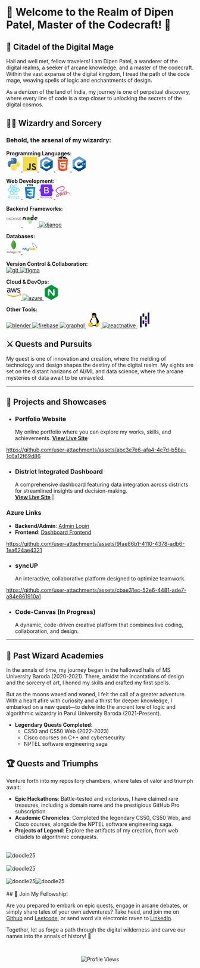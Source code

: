 # 🐉 Welcome to the Realm of Dipen Patel, Master of the Codecraft! 🚀 #

## 🏰 Citadel of the Digital Mage

Hail and well met, fellow travelers! I am Dipen Patel, a wanderer of the digital realms, a seeker of arcane knowledge, and a master of the codecraft. Within the vast expanse of the digital kingdom, I tread the path of the code mage, weaving spells of logic and enchantments of design.

As a denizen of the land of India, my journey is one of perpetual discovery, where every line of code is a step closer to unlocking the secrets of the digital cosmos.

## 🧙‍♂️ Wizardry and Sorcery

<h3 align="left">Behold, the arsenal of my wizardry:</h3>
<p align="left">
  <strong>Programming Languages:</strong><br>
  <a href="https://www.python.org" target="_blank" rel="noreferrer">
    <img src="https://raw.githubusercontent.com/devicons/devicon/master/icons/python/python-original.svg" alt="python" width="40" height="40"/>
  </a>
  <a href="https://developer.mozilla.org/en-US/docs/Web/JavaScript" target="_blank" rel="noreferrer">
    <img src="https://raw.githubusercontent.com/devicons/devicon/master/icons/javascript/javascript-original.svg" alt="javascript" width="40" height="40"/>
  </a>
  <a href="https://www.cprogramming.com/" target="_blank" rel="noreferrer">
    <img src="https://raw.githubusercontent.com/devicons/devicon/master/icons/c/c-original.svg" alt="c" width="40" height="40"/>
  </a>
  <a href="https://www.w3.org/html/" target="_blank" rel="noreferrer">
    <img src="https://raw.githubusercontent.com/devicons/devicon/master/icons/html5/html5-original-wordmark.svg" alt="html5" width="40" height="40"/>
  </a>
  <a href="https://www.w3schools.com/cpp/" target="_blank" rel="noreferrer">
    <img src="https://raw.githubusercontent.com/devicons/devicon/master/icons/cplusplus/cplusplus-original.svg" alt="cplusplus" width="40" height="40"/>
  </a>
</p>

<p align="left">
  <strong>Web Development:</strong><br>
  <a href="https://www.reactjs.org" target="_blank" rel="noreferrer">
    <img src="https://raw.githubusercontent.com/devicons/devicon/master/icons/react/react-original-wordmark.svg" alt="react" width="40" height="40"/>
  </a>
  <a href="https://www.w3schools.com/css/" target="_blank" rel="noreferrer">
    <img src="https://raw.githubusercontent.com/devicons/devicon/master/icons/css3/css3-original-wordmark.svg" alt="css3" width="40" height="40"/>
  </a>
  <a href="https://getbootstrap.com" target="_blank" rel="noreferrer">
    <img src="https://raw.githubusercontent.com/devicons/devicon/master/icons/bootstrap/bootstrap-plain-wordmark.svg" alt="bootstrap" width="40" height="40"/>
  </a>
  <a href="https://sass-lang.com" target="_blank" rel="noreferrer">
    <img src="https://raw.githubusercontent.com/devicons/devicon/master/icons/sass/sass-original.svg" alt="sass" width="40" height="40"/>
  </a>
</p>

<p align="left">
  <strong>Backend Frameworks:</strong><br>
  <a href="https://expressjs.com" target="_blank" rel="noreferrer">
    <img src="https://raw.githubusercontent.com/devicons/devicon/master/icons/express/express-original-wordmark.svg" alt="express" width="40" height="40"/>
  </a>
  <a href="https://nodejs.org" target="_blank" rel="noreferrer">
    <img src="https://raw.githubusercontent.com/devicons/devicon/master/icons/nodejs/nodejs-original-wordmark.svg" alt="nodejs" width="40" height="40"/>
  </a>
  <a href="https://www.djangoproject.com/" target="_blank" rel="noreferrer">
    <img src="https://cdn.worldvectorlogo.com/logos/django.svg" alt="django" width="40" height="40"/>
  </a>
</p>

<p align="left">
  <strong>Databases:</strong><br>
  <a href="https://www.mongodb.com/" target="_blank" rel="noreferrer">
    <img src="https://raw.githubusercontent.com/devicons/devicon/master/icons/mongodb/mongodb-original-wordmark.svg" alt="mongodb" width="40" height="40"/>
  </a>
  <a href="https://www.mysql.com/" target="_blank" rel="noreferrer">
    <img src="https://raw.githubusercontent.com/devicons/devicon/master/icons/mysql/mysql-original-wordmark.svg" alt="mysql" width="40" height="40"/>
  </a>
</p>

<p align="left">
  <strong>Version Control & Collaboration:</strong><br>
  <a href="https://git-scm.com/" target="_blank" rel="noreferrer">
    <img src="https://www.vectorlogo.zone/logos/git-scm/git-scm-icon.svg" alt="git" width="40" height="40"/>
  </a>
  <a href="https://www.figmacom" target="_blank" rel="noreferrer">
    <img src="https://www.vectorlogo.zone/logos/figma/figma-icon.svg" alt="figma" width="40" height="40"/>
  </a>
</p>

<p align="left">
  <strong>Cloud & DevOps:</strong><br>
  <a href="https://aws.amazon.com" target="_blank" rel="noreferrer">
    <img src="https://raw.githubusercontent.com/devicons/devicon/master/icons/amazonwebservices/amazonwebservices-original-wordmark.svg" alt="aws" width="40" height="40"/>
  </a>
  <a href="https://azure.microsoft.com/en-in/" target="_blank" rel="noreferrer">
    <img src="https://www.vectorlogo.zone/logos/microsoft_azure/microsoft_azure-icon.svg" alt="azure" width="40" height="40"/>
  </a>
  <a href="https://www.nginx.com" target="_blank" rel="noreferrer">
    <img src="https://raw.githubusercontent.com/devicons/devicon/master/icons/nginx/nginx-original.svg" alt="nginx" width="40" height="40"/>
  </a>
</p>

<p align="left">
  <strong>Other Tools:</strong><br>
  <a href="https://www.blender.org/" target="_blank" rel="noreferrer">
    <img src="https://download.blender.org/branding/community/blender_community_badge_white.svg" alt="blender" width="40" height="40"/>
  </a>
  <a href="https://firebase.google.com/" target="_blank" rel="noreferrer">
    <img src="https://www.vectorlogo.zone/logos/firebase/firebase-icon.svg" alt="firebase" width="40" height="40"/>
  </a>
  <a href="https://graphql.org" target="_blank" rel="noreferrer">
    <img src="https://www.vectorlogo.zone/logos/graphql/graphql-icon.svg" alt="graphql" width="40" height="40"/>
  </a>
  <a href="https://www.linux.org/" target="_blank" rel="noreferrer">
    <img src="https://raw.githubusercontent.com/devicons/devicon/master/icons/linux/linux-original.svg" alt="linux" width="40" height="40"/>
  </a>
  <a href="https://reactnative.dev/" target="_blank" rel="noreferrer">
    <img src="https://reactnative.dev/img/header_logo.svg" alt="reactnative" width="40" height="40"/>
  </a>
  <a href="https://www.pandas.pydata.org/" target="_blank" rel="noreferrer">
    <img src="https://raw.githubusercontent.com/devicons/devicon/2ae2a900d2f041da66e950e4d48052658d850630/icons/pandas/pandas-original.svg" alt="pandas" width="40" height="40"/>
  </a>
</p>


## ⚔️ Quests and Pursuits

My quest is one of innovation and creation, where the melding of technology and design shapes the destiny of the digital realm. My sights are set on the distant horizons of AI/ML and data science, where the arcane mysteries of data await to be unraveled.

---

## 💼 Projects and Showcases

- ### **Portfolio Website**<br>
  My online portfolio where you can explore my works, skills, and achievements. [**View Live Site**](https://dipen.alynor.wiki/) 



https://github.com/user-attachments/assets/abc3e7e6-afa4-4c7d-b5ba-1c6a12f69d86


- ### **District Integrated Dashboard**<br>
  A comprehensive dashboard featuring data integration across districts for streamlined insights and decision-making.<br>
  [**View Live Site**](https://didfrontend.onrender.com/) | 

### **Azure Links**
- **Backend/Admin**: [Admin Login](https://district-integrated-dashboard-backend-cudqcnbehzgye3c9.centralindia-01.azurewebsites.net/admin/login/?next=/admin/)
- **Frontend**: [Dashboard Frontend](https://ambitious-bush-0645df200.5.azurestaticapps.net/)

https://github.com/user-attachments/assets/9fae86b1-4110-4378-adb6-1ea624ae4321



- ### **syncUP**<br>
  An interactive, collaborative platform designed to optimize teamwork.


https://github.com/user-attachments/assets/cbae31ec-52e6-4481-ade7-a84e861910a1


- ### **Code-Canvas** (In Progress)<br>
  A dynamic, code-driven creative platform that combines live coding, collaboration, and design.

---

## 📜 Past Wizard Academies

In the annals of time, my journey began in the hallowed halls of MS University Baroda (2020-2021). There, amidst the incantations of design and the sorcery of art, I honed my skills and crafted my first spells.

But as the moons waxed and waned, I felt the call of a greater adventure. With a heart afire with curiosity and a thirst for deeper knowledge, I embarked on a new quest—to delve into the ancient lore of logic and algorithmic wizardry in Parul University Baroda (2021-Present).

- **Legendary Quests Completed**: 
    - CS50 and CS50 Web (2022-2023)
    - Cisco courses on C++ and cybersecurity
    - NPTEL software engineering saga

## 🏆 Quests and Triumphs

Venture forth into my repository chambers, where tales of valor and triumph await:

- **Epic Hackathons**: Battle-tested and victorious, I have claimed rare treasures, including a domain name and the prestigious GitHub Pro subscription.
- **Academic Chronicles**: Completed the legendary CS50, CS50 Web, and Cisco courses, alongside the NPTEL software engineering saga.
- **Projects of Legend**: Explore the artifacts of my creation, from web citadels to algorithmic conquests.

<br>
<div>
    <img align="center" src="https://github-readme-stats.vercel.app/api?username=doodle25&amp;show_icons=true&amp;locale=en" alt="doodle25">
</div>
<br>
<div>
    <img align="center" src="https://github-readme-streak-stats.herokuapp.com/?user=doodle25&amp;" alt="doodle25">
</div>
<br>
<div style="display:flex;">
    <img align="left" src="https://github-readme-stats.vercel.app/api/top-langs?username=doodle25&amp;show_icons=true&amp;locale=en&amp;layout=compact" alt="doodle25">
    <img src="https://github-profile-trophy.vercel.app/?username=doodle25&title=Commits,Stars,PullRequest" alt="doodle25">
</div>
<br>
## 🔗 Join My Fellowship!

Are you prepared to embark on epic quests, engage in arcane debates, or simply share tales of your own adventures? Take heed, and join me on [Github](https://github.com/DOodle25) and [Leetcode](https://leetcode.com/DIPEN125/), or send word via electronic raven to [LinkedIn](https://www.linkedin.com/in/dipen-patel-792296260/).

Together, let us forge a path through the digital wilderness and carve our names into the annals of history! 🌌

<br>
<!-- ![](https://komarev.com/ghpvc/?username=DOodle25&color=green) -->
<p align="center"> 
  <img src="https://komarev.com/ghpvc/?username=DOodle25&label=Profile%20views&color=0e75b6&style=flat" alt="Profile Views" />
</p>
